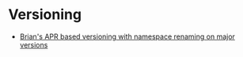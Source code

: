 # Versioning
* [Brian's APR based versioning with namespace renaming on major versions](https://skife.org/src/design/libraries/2011/12/14/library_versioning.html)